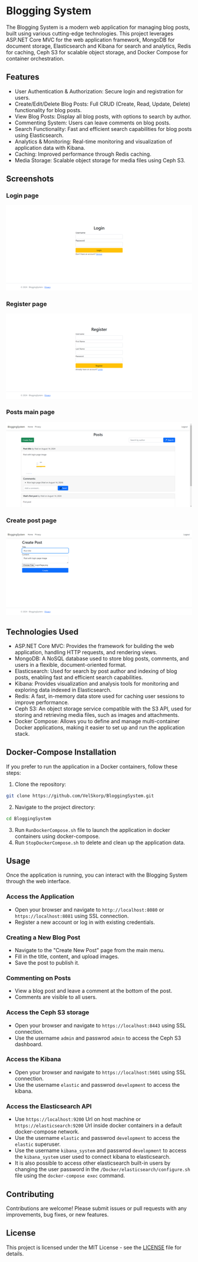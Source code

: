 # Blogging System

The Blogging System is a modern web application for managing blog posts, built using various cutting-edge technologies. This project leverages ASP.NET Core MVC for the web application framework, MongoDB for document storage, Elasticsearch and Kibana for search and analytics, Redis for caching, Ceph S3 for scalable object storage, and Docker Compose for container orchestration.

## Features

- User Authentication & Authorization: Secure login and registration for users.
- Create/Edit/Delete Blog Posts: Full CRUD (Create, Read, Update, Delete) functionality for blog posts.
- View Blog Posts: Display all blog posts, with options to search by author.
- Commenting System: Users can leave comments on blog posts.
- Search Functionality: Fast and efficient search capabilities for blog posts using Elasticsearch.
- Analytics & Monitoring: Real-time monitoring and visualization of application data with Kibana.
- Caching: Improved performance through Redis caching.
- Media Storage: Scalable object storage for media files using Ceph S3.

## Screenshots

### Login page
![LoginPage](Screenshots/LoginPage.png)

### Register page
![RegisterPage](Screenshots/RegisterPage.png)

### Posts main page
![PostsPage](Screenshots/PostsPage.png)

### Create post page
![CreatePostPage](Screenshots/CreatePostPage.png)

## Technologies Used

- ASP.NET Core MVC: Provides the framework for building the web application, handling HTTP requests, and rendering views.
- MongoDB: A NoSQL database used to store blog posts, comments, and users in a flexible, document-oriented format.
- Elasticsearch: Used for search by post author and indexing of blog posts, enabling fast and efficient search capabilities.
- Kibana: Provides visualization and analysis tools for monitoring and exploring data indexed in Elasticsearch.
- Redis: A fast, in-memory data store used for caching user sessions to improve performance.
- Ceph S3: An object storage service compatible with the S3 API, used for storing and retrieving media files, such as images and attachments.
- Docker Compose: Allows you to define and manage multi-container Docker applications, making it easier to set up and run the application stack.

## Docker-Compose Installation

If you prefer to run the application in a Docker containers, follow these steps:

1. Clone the repository:

```bash
git clone https://github.com/VelSkorp/BloggingSystem.git
```

2. Navigate to the project directory:

```bash
cd BloggingSystem
```

3. Run `RunDockerCompose.sh` file to launch the application in docker containers using docker-compose.
3. Run `StopDockerCompose.sh` to delete and clean up the application data.

## Usage

Once the application is running, you can interact with the Blogging System through the web interface.

### Access the Application

- Open your browser and navigate to `http://localhost:8080` or `https://localhost:8081` using SSL connection.
- Register a new account or log in with existing credentials.

### Creating a New Blog Post

- Navigate to the "Create New Post" page from the main menu.
- Fill in the title, content, and upload images.
- Save the post to publish it.

### Commenting on Posts

- View a blog post and leave a comment at the bottom of the post.
- Comments are visible to all users.

### Access the Ceph S3 storage

- Open your browser and navigate to `https://localhost:8443` using SSL connection.
- Use the username `admin` and passwrod `admin` to access the Ceph S3 dashboard.

### Access the Kibana

- Open your browser and navigate to `https://localhost:5601` using SSL connection.
- Use the username `elastic` and passwrod `development` to access the kibana.

### Access the Elasticsearch API

- Use `https://localhost:9200` Url on host machine or `https://elasticsearch:9200` Url inside docker containers in a default docker-compose network.
- Use the username `elastic` and passwrod `development` to access the `elastic` superuser.
- Use the username `kibana_system` and passwrod `development` to access the `kibana_system` user used to connect kibana to elasticsearch.
- It is also possible to access other elasticsearch built-in users by changing the user password in the `/Docker/elasticsearch/configure.sh` file using the `docker-compose exec` command.

## Contributing

Contributions are welcome! Please submit issues or pull requests with any improvements, bug fixes, or new features.

## License

This project is licensed under the MIT License - see the [LICENSE](LICENSE) file for details.